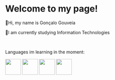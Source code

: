 
<div>
  <h1>Welcome to my page!</h1>
  <p>👋Hi, my name is Gonçalo Gouveia</p>
  <p>🌱I am currently studying Information Technologies</p>
</div>
<br>
<div>
  <p>Languages im learning in the moment:</p>
  <a href="https://www.rust-lang.org/"><img src="https://upload.wikimedia.org/wikipedia/commons/d/d5/Rust_programming_language_black_logo.svg" width="50" height="50"></a>
  <img src="https://cdn.jsdelivr.net/gh/devicons/devicon/icons/java/java-original-wordmark.svg" width="50" height="50"/>
  <a href="https://www.mysql.com/"> <img src="https://cdn.jsdelivr.net/gh/devicons/devicon/icons/mysql/mysql-original-wordmark.svg" width="50" height="50"/></a>
  <a href="https://www.python.org/"><img src="https://upload.wikimedia.org/wikipedia/commons/c/c3/Python-logo-notext.svg" width="50" height="50"/></a> 
</div>

<!--
**GoncaloGouveia04/GoncaloGouveia04** is a ✨ _special_ ✨ repository because its `README.md` (this file) appears on your GitHub profile.

Here are some ideas to get you started:

- 🔭 I’m currently working on ...
- 🌱 I’m currently learning ...
- 👯 I’m looking to collaborate on ...
- 🤔 I’m looking for help with ...
- 💬 Ask me about ...
- 📫 How to reach me: ...
- 😄 Pronouns: ...
- ⚡ Fun fact: ...
-->

